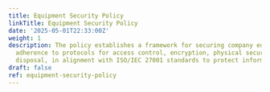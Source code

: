 ```yaml
---
title: Equipment Security Policy
linkTitle: Equipment Security Policy
date: '2025-05-01T22:33:00Z'
weight: 1
description: The policy establishes a framework for securing company equipment, requiring
  adherence to protocols for access control, encryption, physical security, and secure
  disposal, in alignment with ISO/IEC 27001 standards to protect information assets.
draft: false
ref: equipment-security-policy
---
```



